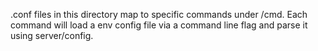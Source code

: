 .conf files in this directory map to specific commands under /cmd. Each command will load a env config file via a command line flag and parse it using server/config.
